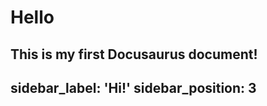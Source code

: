 # Hello

This is my **first Docusaurus document**!
---
sidebar_label: 'Hi!'
sidebar_position: 3
---

